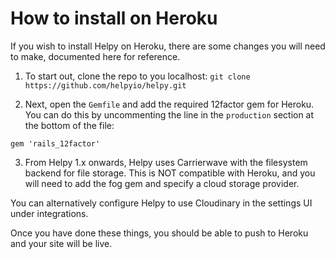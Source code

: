 How to install on Heroku
========================

If you wish to install Helpy on Heroku, there are some changes you will need to
make, documented here for reference.

1. To start out, clone the repo to you localhost:
`git clone https://github.com/helpyio/helpy.git`

2. Next, open the `Gemfile` and add the required 12factor gem for Heroku.  You
can do this by uncommenting the line in the `production` section at the bottom of
the file:

`gem 'rails_12factor'`

3. From Helpy 1.x onwards, Helpy uses Carrierwave with the filesystem backend for
file storage.  This is NOT compatible with Heroku, and you will need to add the
fog gem and specify a cloud storage provider.

You can alternatively configure Helpy to use Cloudinary in the settings UI under
integrations.

Once you have done these things, you should be able to push to Heroku and your
site will be live.
